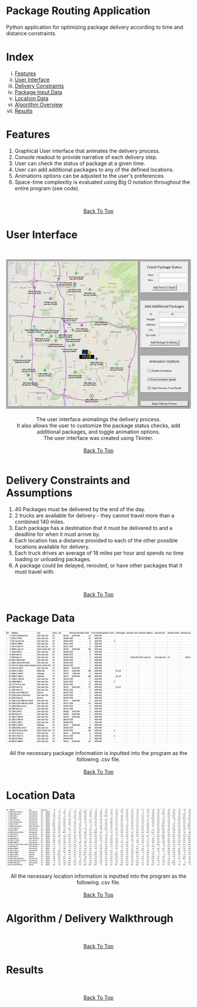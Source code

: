 <h1 id="top"> Package Routing Application </h1>

Python application for optimizing package delivery according to time and distance constraints.

<h1 id="index"> Index </h1>
 <ol type="i">
   <li><a href="#features">Features</a></li>
   <li><a href="#user_interface">User Interface</a></li>
   <li><a href="#delivery_constraints">Delivery Constraints</a></li>
   <li><a href="#package_data">Package Input Data</a></li>
   <li><a href="#location_data">Location Data</a></li>
   <li><a href="#algorithm">Algorithm Overview</a></li>
   <li><a href="#results">Results</a></li>
 </ol> 
 
<h1 id="features"> Features </h1>
<p>
 <ol>
  <li>Graphical User interface that animates the delivery process.</li>
  <li>Console readout to provide narrative of each delivery step.</li>
  <li>User can check the status of package at a given time.</li>
  <li>User can add additional packages to any of the defined locations.</li>
  <li>Animations options can be adjusted to the user's preferences.</li>
  <li>Space-time complexitiy is evaluated using Big O notation throughout the entire program (see code).</li>
 </ol>
 <br>
<p align="center">
 <a href="#top">Back To Top</a>
</p>

<h1 id="user_interface"> User Interface </h1><br>
<p align="center">
  <kbd>
    <img src="MediaFiles/Video.gif" width="600">
  </kbd>
  <br><br>
  The user interface animatings the delivery process. <br>
  It also allows the user to customize the package status checks, add additional packages, and toggle animation options. <br>
  The user interface was created using Tkinter.
  <br><br>
  <a href="#top">Back To Top</a>
  <br><br>
</p>

<h1 id="delivery_constraints"> Delivery Constraints and Assumptions </h1>
<p>
 <ol>
  <li>40 Packages must be delivered by the end of the day.</li>
  <li>2 trucks are available for delivery - they cannot travel more than a combined 140 miles.</li>
  <li>Each package has a destination that it must be delivered to and a deadline for when it must arrive by.</li>
  <li>Each location has a distance provided to each of the other possible locations available for delivery.</li>
  <li>Each truck drives an average of 18 miles per hour and spends no time loading or unloading packages.</li>
  <li>A package could be delayed, rerouted, or have other packages that it must travel with.</li>
 </ol>
 <br>
<p align="center">
 <a href="#top">Back To Top</a>
</p>

<h1 id="package_data"> Package Data </h1>
<p align="center">
  <kbd>
    <img src="MediaFiles/Packages.png" width = "600">
  </kbd>
 <br><br>
  All the necessary package information is inputted into the program as the following .csv file.
  <br><br>
  <a href="#top">Back To Top</a>
</p>

<h1 id="location_data"> Location Data </h1>
<p align="center">
  <kbd>
    <img src="MediaFiles/Locations.png" width = "600">
  </kbd>
 <br><br>
  All the necessary location information is inputted into the program as the following .csv file.
  <br><br>
  <a href="#top">Back To Top</a>
</p>

<h1 id="algorithm"> Algorithm / Delivery Walkthrough </h1>
<p>
 <br>
<p align="center">
 <a href="#top">Back To Top</a>
</p>

<h1 id="results"> Results </h1>
<p>
 <br>
<p align="center">
 <a href="#top">Back To Top</a>
</p>
